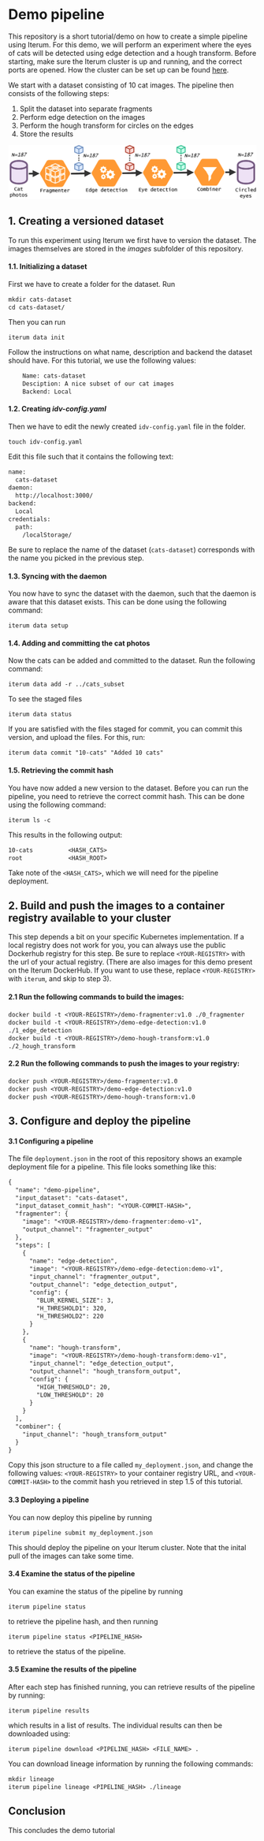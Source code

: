 # Demo pipeline

This repository is a short tutorial/demo on how to create a simple pipeline using Iterum. For this demo, we will perform an experiment  where the eyes of cats will be detected using edge detection and a hough transform. Before starting, make sure the Iterum cluster is up and running, and the correct ports are opened. How the cluster can be set up can be found [here](https://github.com/iterum-provenance/cluster).


We start with a dataset consisting of 10 cat images. The pipeline then consists of the following steps:

1. Split the dataset into separate fragments
1. Perform edge detection on the images
1. Perform the hough transform for circles on the edges
1. Store the results

![pipeline](images/pipeline.png)



## 1. Creating a versioned dataset

To run this experiment using Iterum we first have to version the dataset. The images themselves are stored in the *images* subfolder of this repository.

#### 1.1. Initializing a dataset
First we have to create a folder for the dataset. Run
```
mkdir cats-dataset
cd cats-dataset/
```
Then you can run
```
iterum data init
```
Follow the instructions on what name, description and backend the dataset should have. For this tutorial, we use the following values:
```
    Name: cats-dataset
    Desciption: A nice subset of our cat images
    Backend: Local
```

#### 1.2. Creating *idv-config.yaml*
Then we have to edit the newly created `idv-config.yaml` file in the folder. 
```
touch idv-config.yaml
```
Edit this file such that it contains the following text:
```
name:
  cats-dataset
daemon:
  http://localhost:3000/
backend:
  Local
credentials:
  path:
    /localStorage/
```
Be sure to replace the name of the dataset (`cats-dataset`) corresponds with the name you picked in the previous step.

#### 1.3. Syncing with the daemon
You now have to sync the dataset with the daemon, such that the daemon is aware that this dataset exists. This can be done using the following command:
```
iterum data setup
```

#### 1.4. Adding and committing the cat photos
Now the cats can be added and committed to the dataset. Run the following command:
```
iterum data add -r ../cats_subset
```
To see the staged files
```
iterum data status
```
If you are satisfied with the files staged for commit, you can commit this version, and upload the files. For this, run:
```
iterum data commit "10-cats" "Added 10 cats"
```

#### 1.5. Retrieving the commit hash
You have now added a new version to the dataset. Before you can run the pipeline, you need to retrieve the correct commit hash. This can be done using the following command:
```
iterum ls -c
```
This results in the following output:
```
10-cats          <HASH_CATS>
root             <HASH_ROOT>
```
Take note of the `<HASH_CATS>`, which we will need for the pipeline deployment.


## 2. Build and push the images to a container registry available to your cluster
This step depends a bit on your specific Kubernetes implementation. If a local registry does not work for you, you can always use the public Dockerhub registry for this step. Be sure to replace `<YOUR-REGISTRY>` with the url of your actual registry. (There are also images for this demo present on the Iterum DockerHub. If you want to use these, replace `<YOUR-REGISTRY>` with `iterum`, and skip to step 3).

#### 2.1 Run the following commands to build the images:
```
docker build -t <YOUR-REGISTRY>/demo-fragmenter:v1.0 ./0_fragmenter
docker build -t <YOUR-REGISTRY>/demo-edge-detection:v1.0 ./1_edge_detection
docker build -t <YOUR-REGISTRY>/demo-hough-transform:v1.0 ./2_hough_transform
```
#### 2.2 Run the following commands to push the images to your registry:
```
docker push <YOUR-REGISTRY>/demo-fragmenter:v1.0
docker push <YOUR-REGISTRY>/demo-edge-detection:v1.0
docker push <YOUR-REGISTRY>/demo-hough-transform:v1.0 
```

## 3. Configure and deploy the pipeline

#### 3.1 Configuring a pipeline
The file `deployment.json` in the root of this repository shows an example deployment file for a pipeline. This file looks something like this:
```
{
  "name": "demo-pipeline",
  "input_dataset": "cats-dataset",
  "input_dataset_commit_hash": "<YOUR-COMMIT-HASH>",
  "fragmenter": {
    "image": "<YOUR-REGISTRY>/demo-fragmenter:demo-v1",
    "output_channel": "fragmenter_output"
  },
  "steps": [
    {
      "name": "edge-detection",
      "image": "<YOUR-REGISTRY>/demo-edge-detection:demo-v1",
      "input_channel": "fragmenter_output",
      "output_channel": "edge_detection_output",
      "config": {
        "BLUR_KERNEL_SIZE": 3,
        "H_THRESHOLD1": 320,
        "H_THRESHOLD2": 220
      }
    },
    {
      "name": "hough-transform",
      "image": "<YOUR-REGISTRY>/demo-hough-transform:demo-v1",
      "input_channel": "edge_detection_output",
      "output_channel": "hough_transform_output",
      "config": {
        "HIGH_THRESHOLD": 20,
        "LOW_THRESHOLD": 20
      }
    }
  ],
  "combiner": {
    "input_channel": "hough_transform_output"
  }
}
```
Copy this json structure to a file called `my_deployment.json`, and change the following values: `<YOUR-REGISTRY>` to your container registry URL, and `<YOUR-COMMIT-HASH>` to the commit hash you retrieved in step 1.5 of this tutorial.


#### 3.3 Deploying a pipeline
You can now deploy this pipeline by running 
```
iterum pipeline submit my_deployment.json
```
This should deploy the pipeline on your Iterum cluster. Note that the inital pull of the images can take some time.

#### 3.4 Examine the status of the pipeline
You can examine the status of the pipeline by running  
```
iterum pipeline status
```
to retrieve the pipeline hash, and then running
```
iterum pipeline status <PIPELINE_HASH>
```
to retrieve the status of the pipeline.

#### 3.5 Examine the results of the pipeline
After each step has finished running, you can retrieve results of the pipeline by running:  
```
iterum pipeline results
```
which results in a list of results. The individual results can then be downloaded using:
```
iterum pipeline download <PIPELINE_HASH> <FILE_NAME> .
```

You can download lineage information by running the following commands:

```
mkdir lineage
iterum pipeline lineage <PIPELINE_HASH> ./lineage 
```

## Conclusion
This concludes the demo tutorial